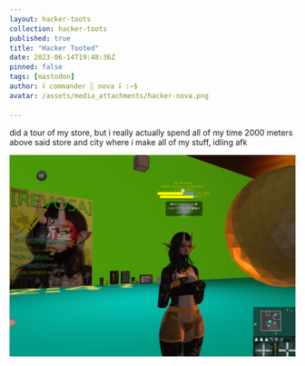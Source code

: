 ```yaml
---
layout: hacker-toots
collection: hacker-toots
published: true
title: "Hacker Tooted"
date: 2023-06-14T19:48:36Z
pinned: false
tags: [mastodon]
author: ⸸ commander ░ nova ⸸ :~$
avatar: /assets/media_attachments/hacker-nova.png

---
```


<p>did a tour of my store, but i really actually spend all of my time 2000 meters above said store and city where i make all of my stuff, idling afk</p>

![media](/assets/media_attachments/files/110/544/296/726/685/482/original/d646a648560d78f6.png)
